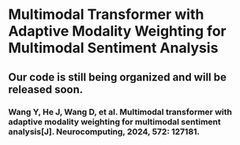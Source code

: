 # Multimodal Transformer with Adaptive Modality Weighting for Multimodal Sentiment Analysis
## Our code is still being organized and will be released soon.

### Wang Y, He J, Wang D, et al. Multimodal transformer with adaptive modality weighting for multimodal sentiment analysis[J]. Neurocomputing, 2024, 572: 127181.

